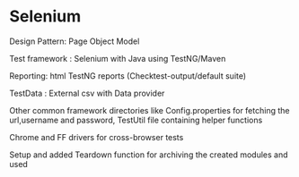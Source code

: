 # Selenium

Design Pattern: Page Object Model

Test framework : Selenium with Java using TestNG/Maven

Reporting: html TestNG reports (Checktest-output/default suite)

TestData : External csv with Data provider 

Other common framework directories like Config.properties for fetching the url,username and password, 
TestUtil file containing helper functions

Chrome and FF drivers for cross-browser tests 

Setup and added Teardown function for archiving the created modules and used
